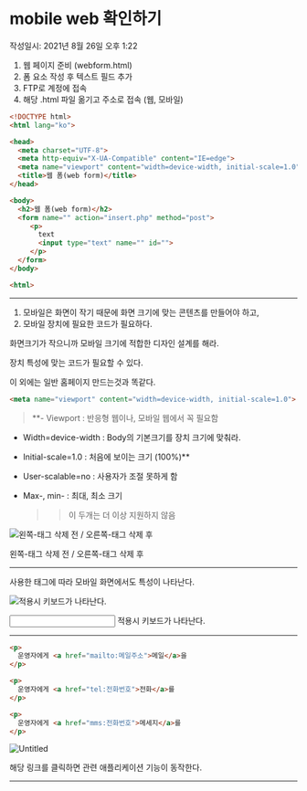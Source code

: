 # mobile web 확인하기
작성일시: 2021년 8월 26일 오후 1:22

1. 웹 페이지 준비 (webform.html)
2. 폼 요소 작성 후 텍스트 필드 추가
3. FTP로 계정에 접속
4. 해당 .html 파일 옮기고 주소로 접속 (웹, 모바일)

```html
<!DOCTYPE html>
<html lang="ko">

<head>
  <meta charset="UTF-8">
  <meta http-equiv="X-UA-Compatible" content="IE=edge">
  <meta name="viewport" content="width=device-width, initial-scale=1.0">
  <title>웹 폼(web form)</title>
</head>

<body>
  <h2>웹 폼(web form)</h2>
  <form name="" action="insert.php" method="post">
     <p>
       text
       <input type="text" name="" id="">
     </p>
  </form>
</body>

<html>
```

---

1. 모바일은 화면이 작기 때문에 화면 크기에 맞는 콘텐츠를 만들어야 하고,
2. 모바일 장치에 필요한 코드가 필요하다.

화면크기가 작으니까 모바일 크기에 적합한 디자인 설계를 해라.

장치 특성에 맞는 코드가 필요할 수 있다.

이 외에는 일반 홈페이지 만드는것과 똑같다.

```html
<meta name="viewport" content="width=device-width, initial-scale=1.0">
```

> **- Viewport : 반응형 웹이나, 모바일 웹에서 꼭 필요함
 - Width=device-width : Body의 기본크기를 장치 크기에 맞춰라.
 - Initial-scale=1.0 : 처음에 보이는 크기 (100%)**

 - User-scalable=no : 사용자가 조절 못하게 함
 - Max-, min- : 최대, 최소 크기
    >>이 두개는 더 이상 지원하지 않음
>

![왼쪽-태그 삭제 전 / 오른쪽-태그 삭제 후](https://s3.us-west-2.amazonaws.com/secure.notion-static.com/51162fd6-5170-45de-bf31-93d3d9ce2daa/Untitled.png?X-Amz-Algorithm=AWS4-HMAC-SHA256&X-Amz-Content-Sha256=UNSIGNED-PAYLOAD&X-Amz-Credential=AKIAT73L2G45EIPT3X45%2F20211220%2Fus-west-2%2Fs3%2Faws4_request&X-Amz-Date=20211220T072033Z&X-Amz-Expires=86400&X-Amz-Signature=3d677b43f80e1f5f2269a6a5cbbe6b705b65b80e1b59609f717ddc5696ecfecf&X-Amz-SignedHeaders=host&response-content-disposition=filename%20%3D%22Untitled.png%22&x-id=GetObject)

왼쪽-태그 삭제 전 / 오른쪽-태그 삭제 후

---

사용한 태그에 따라 모바일 화면에서도 특성이 나타난다.

![<input type="text"> 적용시 키보드가 나타난다.](https://s3.us-west-2.amazonaws.com/secure.notion-static.com/bab18382-610d-4ef0-98fb-b25b5046081f/Untitled.png?X-Amz-Algorithm=AWS4-HMAC-SHA256&X-Amz-Content-Sha256=UNSIGNED-PAYLOAD&X-Amz-Credential=AKIAT73L2G45EIPT3X45%2F20211220%2Fus-west-2%2Fs3%2Faws4_request&X-Amz-Date=20211220T072044Z&X-Amz-Expires=86400&X-Amz-Signature=872e769d810e34e61872d7c1c2ca1058cd73cff77a69aee35a26487a47acea21&X-Amz-SignedHeaders=host&response-content-disposition=filename%20%3D%22Untitled.png%22&x-id=GetObject)

<input type="text"> 적용시 키보드가 나타난다.

---

```html
<p>
  운영자에게 <a href="mailto:메일주소">메일</a>을
</p>

<p>
  운영자에게 <a href="tel:전화번호">전화</a>를
</p>

<p>
  운영자에게 <a href="mms:전화번호">메세지</a>를
</p>
```

![Untitled](https://s3.us-west-2.amazonaws.com/secure.notion-static.com/10e04c53-3693-4298-8ca7-c975e2e1f260/Untitled.png?X-Amz-Algorithm=AWS4-HMAC-SHA256&X-Amz-Content-Sha256=UNSIGNED-PAYLOAD&X-Amz-Credential=AKIAT73L2G45EIPT3X45%2F20211220%2Fus-west-2%2Fs3%2Faws4_request&X-Amz-Date=20211220T072054Z&X-Amz-Expires=86400&X-Amz-Signature=3594c7e214857b1d882800a83015d701c0522f8a28a2c55efad3b964dfbf39a5&X-Amz-SignedHeaders=host&response-content-disposition=filename%20%3D%22Untitled.png%22&x-id=GetObject)

해당 링크를 클릭하면 관련 애플리케이션 기능이 동작한다.

---